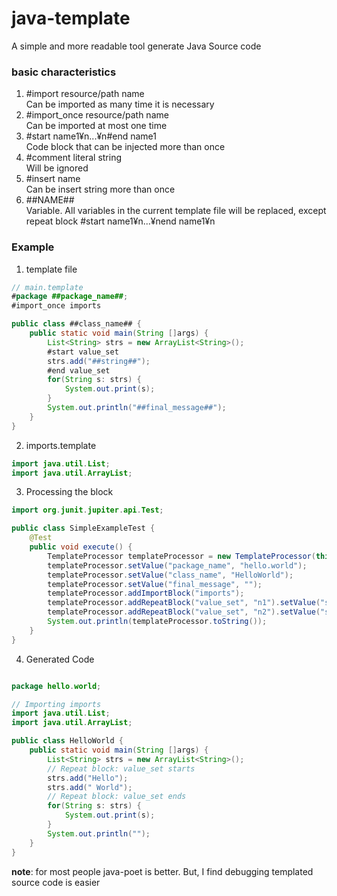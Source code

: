 # java-template

A simple and more readable tool generate Java Source code


### basic characteristics

1. #import resource/path name<br>
  Can be imported as many time it is necessary
1. #import_once resource/path name<br>
  Can be imported at most one time
1. #start name1¥n...¥n#end name1<br>
  Code block that can be injected more than once
1. #comment literal string<br>
  Will be ignored
1. #insert name<br>
  Can be insert string more than once
1. ##NAME##<br>
  Variable. All variables in the current template file will be replaced, except repeat block #start name1¥n...¥nend name1¥n
  
  
### Example
1. template file

```java
// main.template
#package ##package_name##;
#import_once imports

public class ##class_name## {
    public static void main(String []args) {
        List<String> strs = new ArrayList<String>();
        #start value_set
        strs.add("##string##");
        #end value_set
        for(String s: strs) {
            System.out.print(s);
        }
        System.out.println("##final_message##");
    }
}

```

2. imports.template

```java
import java.util.List;
import java.util.ArrayList;
```

3. Processing the block

```java
import org.junit.jupiter.api.Test;

public class SimpleExampleTest {
    @Test
    public void execute() {
        TemplateProcessor templateProcessor = new TemplateProcessor(this.getClass(), "main");
        templateProcessor.setValue("package_name", "hello.world");
        templateProcessor.setValue("class_name", "HelloWorld");
        templateProcessor.setValue("final_message", "");
        templateProcessor.addImportBlock("imports");
        templateProcessor.addRepeatBlock("value_set", "n1").setValue("string", "Hello");
        templateProcessor.addRepeatBlock("value_set", "n2").setValue("string", " World");
        System.out.println(templateProcessor.toString());
    }
}
```

4. Generated Code

```java

package hello.world;

// Importing imports
import java.util.List;
import java.util.ArrayList;

public class HelloWorld {
    public static void main(String []args) {
        List<String> strs = new ArrayList<String>();
        // Repeat block: value_set starts
        strs.add("Hello");
        strs.add(" World");
        // Repeat block: value_set ends
        for(String s: strs) {
            System.out.print(s);
        }
        System.out.println("");
    }
}
```

__note__: for most people java-poet is better. But, I find debugging templated source code is easier
